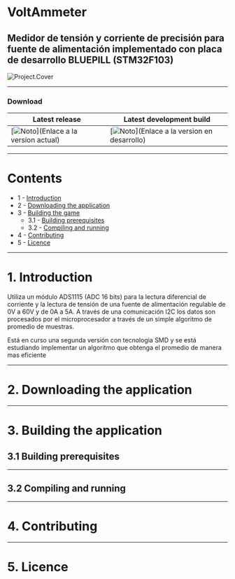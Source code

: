 # VoltAmmeter

Medidor de tensión y corriente de precisión para fuente de alimentación implementado con placa de desarrollo BLUEPILL (STM32F103)
---

![Project.Cover](projectCover.png)

---

### Download
| Latest release | Latest development build |
|----------------|--------------------------|
| [![Noto](https://img.shields.io/badge/master-v1.0-green.svg)](Enlace a la version actual) | [![Noto](https://img.shields.io/badge/develop-v1.1+-blue.svg)](Enlace a la version en desarrollo) |

---

# Contents
- 1 - [Introduction](#1-introduction)
- 2 - [Downloading the application](#2-downloading-the-game-pre-built)
- 3 - [Building the game](#3-building-the-game)
  - 3.1 - [Building prerequisites](#31-building-prerequisites)
  - 3.2 - [Compiling and running](#32-compiling-and-running)
- 4 - [Contributing](#4-contributing)
- 5 - [Licence](#5-licence)

---

# 1. Introduction

Utiliza un módulo ADS1115 (ADC 16 bits) para la lectura diferencial de corriente y la lectura de tensión de una fuente de alimentación regulable de 0V a 60V y de 0A a 5A.
A través de una comunicación I2C los datos son procesados por el microprocesador a través de un simple algoritmo de promedio de muestras.

Está en curso una segunda versión con tecnologia SMD y se está estudiando implementar un algoritmo que obtenga el promedio de manera mas eficiente

---

# 2. Downloading the application

---

# 3. Building the application

## 3.1 Building prerequisites

---

## 3.2 Compiling and running

---

# 4. Contributing

---
# 5. Licence
